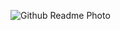 ![Github Readme Photo](https://github.com/user-attachments/assets/cc62b2b3-eb89-4fe3-8981-bfc2e7178e93)
